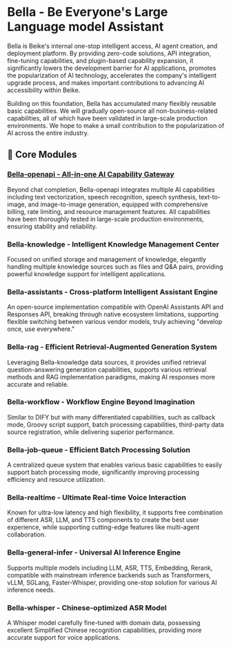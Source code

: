 # Bella - Be Everyone's Large Language model Assistant
Bella is Beike's internal one-stop intelligent access, AI agent creation, and deployment platform. By providing zero-code solutions, API integration, fine-tuning capabilities, and plugin-based capability expansion, it significantly lowers the development barrier for AI applications, promotes the popularization of AI technology, accelerates the company's intelligent upgrade process, and makes important contributions to advancing AI accessibility within Beike.

Building on this foundation, Bella has accumulated many flexibly reusable basic capabilities. We will gradually open-source all non-business-related capabilities, all of which have been validated in large-scale production environments. We hope to make a small contribution to the popularization of AI across the entire industry.

## 💎 Core Modules
### [Bella-openapi - All-in-one AI Capability Gateway](./bella-openapi/intro.md)
Beyond chat completion, Bella-openapi integrates multiple AI capabilities including text vectorization, speech recognition, speech synthesis, text-to-image, and image-to-image generation, equipped with comprehensive billing, rate limiting, and resource management features. All capabilities have been thoroughly tested in large-scale production environments, ensuring stability and reliability.

### Bella-knowledge - Intelligent Knowledge Management Center
Focused on unified storage and management of knowledge, elegantly handling multiple knowledge sources such as files and Q&A pairs, providing powerful knowledge support for intelligent applications.

### Bella-assistants - Cross-platform Intelligent Assistant Engine
An open-source implementation compatible with OpenAI Assistants API and Responses API, breaking through native ecosystem limitations, supporting flexible switching between various vendor models, truly achieving "develop once, use everywhere."

### Bella-rag - Efficient Retrieval-Augmented Generation System
Leveraging Bella-knowledge data sources, it provides unified retrieval question-answering generation capabilities, supports various retrieval methods and RAG implementation paradigms, making AI responses more accurate and reliable.

### Bella-workflow - Workflow Engine Beyond Imagination
Similar to DIFY but with many differentiated capabilities, such as callback mode, Groovy script support, batch processing capabilities, third-party data source registration, while delivering superior performance.

### Bella-job-queue - Efficient Batch Processing Solution
A centralized queue system that enables various basic capabilities to easily support batch processing mode, significantly improving processing efficiency and resource utilization.

### Bella-realtime - Ultimate Real-time Voice Interaction
Known for ultra-low latency and high flexibility, it supports free combination of different ASR, LLM, and TTS components to create the best user experience, while supporting cutting-edge features like multi-agent collaboration.

### Bella-general-infer - Universal AI Inference Engine
Supports multiple models including LLM, ASR, TTS, Embedding, Rerank, compatible with mainstream inference backends such as Transformers, vLLM, SGLang, Faster-Whisper, providing one-stop solution for various AI inference needs.

### Bella-whisper - Chinese-optimized ASR Model
A Whisper model carefully fine-tuned with domain data, possessing excellent Simplified Chinese recognition capabilities, providing more accurate support for voice applications.
